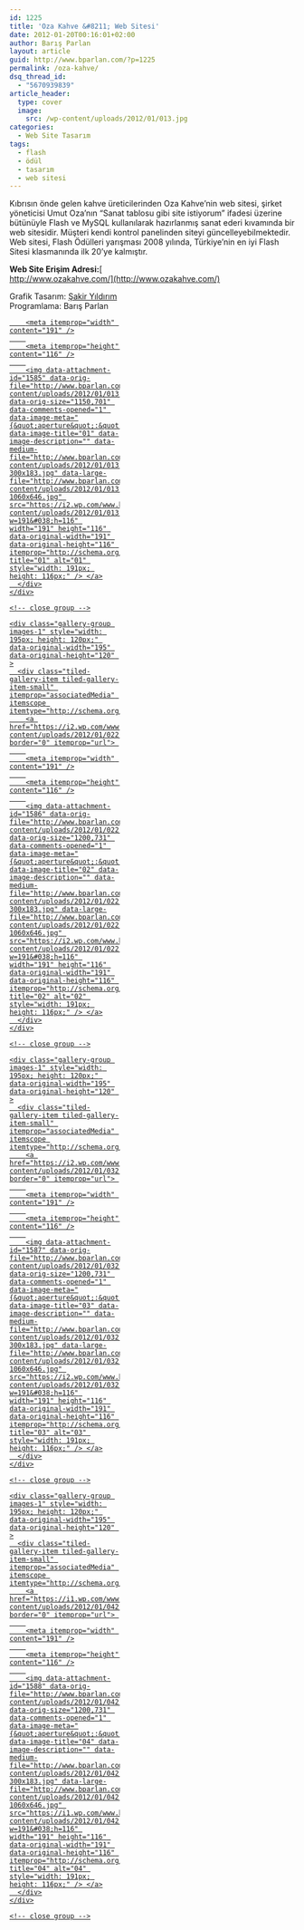 ```yaml
---
id: 1225
title: 'Oza Kahve &#8211; Web Sitesi'
date: 2012-01-20T00:16:01+02:00
author: Barış Parlan
layout: article
guid: http://www.bparlan.com/?p=1225
permalink: /oza-kahve/
dsq_thread_id:
  - "5670939839"
article_header:
  type: cover
  image:
    src: /wp-content/uploads/2012/01/013.jpg
categories:
  - Web Site Tasarım
tags:
  - flash
  - ödül
  - tasarım
  - web sitesi
---
```


Kıbrısın önde gelen kahve üreticilerinden Oza Kahve&#8217;nin web sitesi, şirket yöneticisi Umut Oza&#8217;nın &#8220;Sanat tablosu gibi site istiyorum&#8221; ifadesi üzerine bütünüyle Flash ve MySQL kullanılarak hazırlanmış sanat ederi kıvamında bir web sitesidir. Müşteri kendi kontrol panelinden siteyi güncelleyebilmektedir. Web sitesi, Flash Ödülleri yarışması 2008 yılında, Türkiye&#8217;nin en iyi Flash Sitesi klasmanında ilk 20&#8217;ye kalmıştır.

**Web Site Erişim Adresi:**[  
http://www.ozakahve.com/](http://www.ozakahve.com/)

Grafik Tasarım: <a title="Şakir Yıldırım" href="http://www.sakiryildirim.com/" target="_blank">Şakir Yıldırım</a>  
Programlama: Barış Parlan

<div class="tiled-gallery type-rectangular tiled-gallery-unresized" data-original-width="780" data-carousel-extra='null' itemscope itemtype="http://schema.org/ImageGallery" >
  <div class="gallery-row" style="width: 780px; height: 120px;" data-original-width="780" data-original-height="120" >
    <div class="gallery-group images-1" style="width: 195px; height: 120px;" data-original-width="195" data-original-height="120" >
      <div class="tiled-gallery-item tiled-gallery-item-small" itemprop="associatedMedia" itemscope itemtype="http://schema.org/ImageObject">
        <a href="https://i2.wp.com/www.bparlan.com/wp-content/uploads/2012/01/013.jpg" border="0" itemprop="url"> 
        
        <meta itemprop="width" content="191" />
        
        <meta itemprop="height" content="116" />
        
        <img data-attachment-id="1585" data-orig-file="http://www.bparlan.com/wp-content/uploads/2012/01/013.jpg" data-orig-size="1150,701" data-comments-opened="1" data-image-meta="{&quot;aperture&quot;:&quot;0&quot;,&quot;credit&quot;:&quot;&quot;,&quot;camera&quot;:&quot;&quot;,&quot;caption&quot;:&quot;&quot;,&quot;created_timestamp&quot;:&quot;0&quot;,&quot;copyright&quot;:&quot;&quot;,&quot;focal_length&quot;:&quot;0&quot;,&quot;iso&quot;:&quot;0&quot;,&quot;shutter_speed&quot;:&quot;0&quot;,&quot;title&quot;:&quot;&quot;,&quot;orientation&quot;:&quot;0&quot;}" data-image-title="01" data-image-description="" data-medium-file="http://www.bparlan.com/wp-content/uploads/2012/01/013-300x183.jpg" data-large-file="http://www.bparlan.com/wp-content/uploads/2012/01/013-1060x646.jpg" src="https://i2.wp.com/www.bparlan.com/wp-content/uploads/2012/01/013.jpg?w=191&#038;h=116" width="191" height="116" data-original-width="191" data-original-height="116" itemprop="http://schema.org/image" title="01" alt="01" style="width: 191px; height: 116px;" /> </a>
      </div>
    </div>
    
    <!-- close group -->
    
    <div class="gallery-group images-1" style="width: 195px; height: 120px;" data-original-width="195" data-original-height="120" >
      <div class="tiled-gallery-item tiled-gallery-item-small" itemprop="associatedMedia" itemscope itemtype="http://schema.org/ImageObject">
        <a href="https://i2.wp.com/www.bparlan.com/wp-content/uploads/2012/01/022.jpg" border="0" itemprop="url"> 
        
        <meta itemprop="width" content="191" />
        
        <meta itemprop="height" content="116" />
        
        <img data-attachment-id="1586" data-orig-file="http://www.bparlan.com/wp-content/uploads/2012/01/022.jpg" data-orig-size="1200,731" data-comments-opened="1" data-image-meta="{&quot;aperture&quot;:&quot;0&quot;,&quot;credit&quot;:&quot;&quot;,&quot;camera&quot;:&quot;&quot;,&quot;caption&quot;:&quot;&quot;,&quot;created_timestamp&quot;:&quot;0&quot;,&quot;copyright&quot;:&quot;&quot;,&quot;focal_length&quot;:&quot;0&quot;,&quot;iso&quot;:&quot;0&quot;,&quot;shutter_speed&quot;:&quot;0&quot;,&quot;title&quot;:&quot;&quot;,&quot;orientation&quot;:&quot;0&quot;}" data-image-title="02" data-image-description="" data-medium-file="http://www.bparlan.com/wp-content/uploads/2012/01/022-300x183.jpg" data-large-file="http://www.bparlan.com/wp-content/uploads/2012/01/022-1060x646.jpg" src="https://i2.wp.com/www.bparlan.com/wp-content/uploads/2012/01/022.jpg?w=191&#038;h=116" width="191" height="116" data-original-width="191" data-original-height="116" itemprop="http://schema.org/image" title="02" alt="02" style="width: 191px; height: 116px;" /> </a>
      </div>
    </div>
    
    <!-- close group -->
    
    <div class="gallery-group images-1" style="width: 195px; height: 120px;" data-original-width="195" data-original-height="120" >
      <div class="tiled-gallery-item tiled-gallery-item-small" itemprop="associatedMedia" itemscope itemtype="http://schema.org/ImageObject">
        <a href="https://i2.wp.com/www.bparlan.com/wp-content/uploads/2012/01/032.jpg" border="0" itemprop="url"> 
        
        <meta itemprop="width" content="191" />
        
        <meta itemprop="height" content="116" />
        
        <img data-attachment-id="1587" data-orig-file="http://www.bparlan.com/wp-content/uploads/2012/01/032.jpg" data-orig-size="1200,731" data-comments-opened="1" data-image-meta="{&quot;aperture&quot;:&quot;0&quot;,&quot;credit&quot;:&quot;&quot;,&quot;camera&quot;:&quot;&quot;,&quot;caption&quot;:&quot;&quot;,&quot;created_timestamp&quot;:&quot;0&quot;,&quot;copyright&quot;:&quot;&quot;,&quot;focal_length&quot;:&quot;0&quot;,&quot;iso&quot;:&quot;0&quot;,&quot;shutter_speed&quot;:&quot;0&quot;,&quot;title&quot;:&quot;&quot;,&quot;orientation&quot;:&quot;0&quot;}" data-image-title="03" data-image-description="" data-medium-file="http://www.bparlan.com/wp-content/uploads/2012/01/032-300x183.jpg" data-large-file="http://www.bparlan.com/wp-content/uploads/2012/01/032-1060x646.jpg" src="https://i2.wp.com/www.bparlan.com/wp-content/uploads/2012/01/032.jpg?w=191&#038;h=116" width="191" height="116" data-original-width="191" data-original-height="116" itemprop="http://schema.org/image" title="03" alt="03" style="width: 191px; height: 116px;" /> </a>
      </div>
    </div>
    
    <!-- close group -->
    
    <div class="gallery-group images-1" style="width: 195px; height: 120px;" data-original-width="195" data-original-height="120" >
      <div class="tiled-gallery-item tiled-gallery-item-small" itemprop="associatedMedia" itemscope itemtype="http://schema.org/ImageObject">
        <a href="https://i1.wp.com/www.bparlan.com/wp-content/uploads/2012/01/042.jpg" border="0" itemprop="url"> 
        
        <meta itemprop="width" content="191" />
        
        <meta itemprop="height" content="116" />
        
        <img data-attachment-id="1588" data-orig-file="http://www.bparlan.com/wp-content/uploads/2012/01/042.jpg" data-orig-size="1200,731" data-comments-opened="1" data-image-meta="{&quot;aperture&quot;:&quot;0&quot;,&quot;credit&quot;:&quot;&quot;,&quot;camera&quot;:&quot;&quot;,&quot;caption&quot;:&quot;&quot;,&quot;created_timestamp&quot;:&quot;0&quot;,&quot;copyright&quot;:&quot;&quot;,&quot;focal_length&quot;:&quot;0&quot;,&quot;iso&quot;:&quot;0&quot;,&quot;shutter_speed&quot;:&quot;0&quot;,&quot;title&quot;:&quot;&quot;,&quot;orientation&quot;:&quot;0&quot;}" data-image-title="04" data-image-description="" data-medium-file="http://www.bparlan.com/wp-content/uploads/2012/01/042-300x183.jpg" data-large-file="http://www.bparlan.com/wp-content/uploads/2012/01/042-1060x646.jpg" src="https://i1.wp.com/www.bparlan.com/wp-content/uploads/2012/01/042.jpg?w=191&#038;h=116" width="191" height="116" data-original-width="191" data-original-height="116" itemprop="http://schema.org/image" title="04" alt="04" style="width: 191px; height: 116px;" /> </a>
      </div>
    </div>
    
    <!-- close group -->
  </div>
  
  <!-- close row -->
</div>
